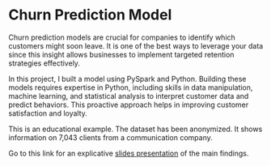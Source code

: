 # Churn Prediction Model
Churn prediction models are crucial for companies to identify which customers might soon leave. It is one of the best ways to leverage your data since this insight allows businesses to implement targeted retention strategies effectively.

In this project, I built a model using PySpark and Python. Building these models requires expertise in Python, including skills in data manipulation, machine learning, and statistical analysis to interpret customer data and predict behaviors. This proactive approach helps in improving customer satisfaction and loyalty.

This is an educational example. The dataset has been anonymized. It shows information on 7,043 clients from a communication company.

Go to this link for an explicative [slides presentation](https://docs.google.com/presentation/d/1RWxm0NhXG7zA7D6eWS9F8gPYcJg3GLEi3Fzz6YXcaio/edit?usp=sharing) of the main findings.
